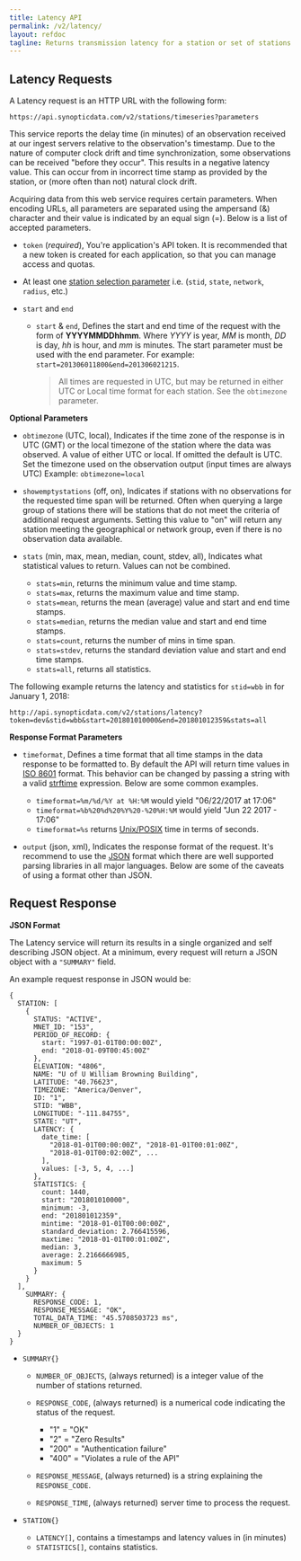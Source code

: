 ```yaml
---
title: Latency API
permalink: /v2/latency/
layout: refdoc
tagline: Returns transmission latency for a station or set of stations based on a start and end date/time.
---
```


## Latency Requests

A Latency request is an HTTP URL with the following form:

```
https://api.synopticdata.com/v2/stations/timeseries?parameters
```

This service reports the delay time (in minutes) of an observation received at our ingest servers relative to the observation's timestamp. Due to the nature of computer clock drift and time synchronization, some observations can be received "before they occur". This results in a negative latency value. This can occur from in incorrect time stamp as provided by the station, or (more often than not) natural clock drift.

Acquiring data from this web service requires certain parameters. When encoding URLs, all parameters are separated using the ampersand (&) character and their value is indicated by an equal sign (=). Below is a list of accepted parameters.

* `token` (_required_), You're application's API token. It is recommended that a new token is created for each application, so that you can manage access and quotas.

* At least one [station selection parameter][station-selectors] i.e. (`stid`, `state`, `network`, `radius`, etc.)

* `start` and `end`

  * `start` & `end`, Defines the start and end time of the request with the form of **YYYYMMDDhhmm**. Where _YYYY_ is year, _MM_ is month, _DD_ is day, _hh_ is hour, and _mm_ is minutes. The start parameter must be used with the end parameter. For example: `start=201306011800&end=201306021215`.

    > All times are requested in UTC, but may be returned in either UTC or Local time format for each station. See the `obtimezone` parameter.

**Optional Parameters**

* `obtimezone` (UTC, local), Indicates if the time zone of the response is in UTC (GMT) or the local timezone of the station where the data was observed. A value of either UTC or local. If omitted the default is UTC. Set the timezone used on the observation output (input times are always UTC) Example: `obtimezone=local`

* `showemptystations` (off, on), Indicates if stations with no observations for the requested time span will be returned. Often when querying a large group of stations there will be stations that do not meet the criteria of additional request arguments. Setting this value to "on" will return any station meeting the geographical or network group, even if there is no observation data available.

* `stats` (min, max, mean, median, count, stdev, all), Indicates what statistical values to return. Values can not be combined.

  * `stats=min`, returns the minimum value and time stamp.
  * `stats=max`, returns the maximum value and time stamp.
  * `stats=mean`, returns the mean (average) value and start and end time stamps.
  * `stats=median`, returns the median value and start and end time stamps.
  * `stats=count`, returns the number of mins in time span.
  * `stats=stdev`, returns the standard deviation value and start and end time stamps.
  * `stats=all`, returns all statistics.

The following example returns the latency and statistics for `stid=wbb` in for January 1, 2018:

```
http://api.synopticdata.com/v2/stations/latency?token=dev&stid=wbb&start=201801010000&end=201801012359&stats=all
```

**Response Format Parameters**

* `timeformat`, Defines a time format that all time stamps in the data response to be formatted to. By default the API will return time values in [ISO 8601][iso-8601] format. This behavior can be changed by passing a string with a valid [strftime][strftime] expression. Below are some common examples.

  * `timeformat=%m/%d/%Y at %H:%M` would yield "06/22/2017 at 17:06"
  * `timeformat=%b%20%d%20%Y%20-%20%H:%M` would yield "Jun 22 2017 - 17:06"
  * `timeformat=%s` returns [Unix/POSIX][epoch-seconds] time in terms of seconds.

* `output` (json, xml), Indicates the response format of the request. It's recommend to use the [JSON] format which there are well supported parsing libraries in all major languages. Below are some of the caveats of using a format other than JSON.

## Request Response

**JSON Format**

The Latency service will return its results in a single organized and self describing JSON object. At a minimum, every request will return a JSON object with a `"SUMMARY"` field.

An example request response in JSON would be:

```
{
  STATION: [
    {
      STATUS: "ACTIVE",
      MNET_ID: "153",
      PERIOD_OF_RECORD: {
        start: "1997-01-01T00:00:00Z",
        end: "2018-01-09T00:45:00Z"
      },
      ELEVATION: "4806",
      NAME: "U of U William Browning Building",
      LATITUDE: "40.76623",
      TIMEZONE: "America/Denver",
      ID: "1",
      STID: "WBB",
      LONGITUDE: "-111.84755",
      STATE: "UT",
      LATENCY: {
        date_time: [
          "2018-01-01T00:00:00Z", "2018-01-01T00:01:00Z",
          "2018-01-01T00:02:00Z", ...
        ],
        values: [-3, 5, 4, ...]
      },
      STATISTICS: {
        count: 1440,
        start: "201801010000",
        minimum: -3,
        end: "201801012359",
        mintime: "2018-01-01T00:00:00Z",
        standard_deviation: 2.766415596,
        maxtime: "2018-01-01T00:01:00Z",
        median: 3,
        average: 2.2166666985,
        maximum: 5
      }
    }
  ],
    SUMMARY: {
      RESPONSE_CODE: 1,
      RESPONSE_MESSAGE: "OK",
      TOTAL_DATA_TIME: "45.5708503723 ms",
      NUMBER_OF_OBJECTS: 1
  }
}
```

* `SUMMARY{}`

  * `NUMBER_OF_OBJECTS`, (always returned) is a integer value of the number of stations returned.
  * `RESPONSE_CODE`, (always returned) is a numerical code indicating the status of the request.

    * "1" = "OK"
    * "2" = "Zero Results"
    * "200" = "Authentication failure"
    * "400" = "Violates a rule of the API"

  * `RESPONSE_MESSAGE`, (always returned) is a string explaining the `RESPONSE_CODE`.
  * `RESPONSE_TIME`, (always returned) server time to process the request.

* `STATION{}`

  * `LATENCY[]`, contains a timestamps and latency values in (in minutes)
  * `STATISTICS[]`, contains statistics.

<!-- References & URLs -->

[station-selectors]: ./station-selectors
[timeseries-api]: ./timeseries
[network-api]: ./networks
[epoch-seconds]: https://en.wikipedia.org/wiki/Unix_time
[iso-8601]: https://en.wikipedia.org/wiki/ISO_8601
[json]: http://json.org/
[sl-range-check]: https://synopticlabs.org/api/mesonet/reference/qc/#Range_check
[strftime]: http://man7.org/linux/man-pages/man3/strftime.3.html
